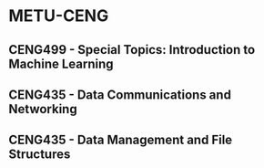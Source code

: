 # METU-CENG

## CENG499 - Special Topics: Introduction to Machine Learning

## CENG435 - Data Communications and Networking

## CENG435 - Data Management and File Structures
